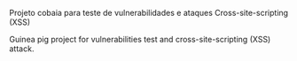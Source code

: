 Projeto cobaia para teste de vulnerabilidades e ataques Cross-site-scripting (XSS)

Guinea pig project for vulnerabilities test and cross-site-scripting (XSS) attack.
